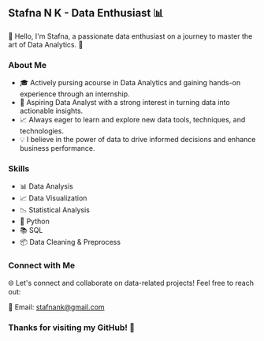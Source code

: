 ## Stafna N K - Data Enthusiast 📊

👋 Hello, I'm Stafna, a passionate data enthusiast on a journey to master the art of Data Analytics. 🚀

### About Me

- 🎓 Actively pursing acourse in Data Analytics and gaining hands-on experience through an internship.
- 💼 Aspiring Data Analyst with a strong interest in turning data into actionable insights.
- 📈 Always eager to learn and explore new data tools, techniques, and technologies.
- 💡 I believe in the power of data to drive informed decisions and enhance business performance.

### Skills

- 📊 Data Analysis
- 📈 Data Visualization
- 📉 Statistical Analysis
- 🐍 Python
- 📚 SQL
- 📦 Data Cleaning & Preprocess

### Connect with Me

🌐 Let's connect and collaborate on data-related projects! Feel free to reach out:

📧 Email: stafnank@gmail.com


### Thanks for visiting my GitHub! 🙌
